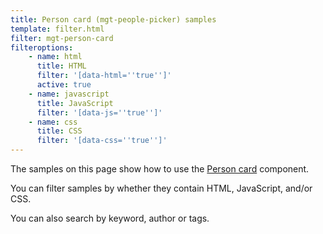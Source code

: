 ```yaml
---
title: Person card (mgt-people-picker) samples
template: filter.html
filter: mgt-person-card
filteroptions:
    - name: html
      title: HTML
      filter: '[data-html=''true'']'
      active: true
    - name: javascript
      title: JavaScript
      filter: '[data-js=''true'']'
    - name: css
      title: CSS
      filter: '[data-css=''true'']'
---
```

The samples on this page show how to use the [Person card](https://docs.microsoft.com/graph/toolkit/components/person-card) component.

You can filter samples by whether they contain HTML, JavaScript, and/or CSS.

You can also search by keyword, author or tags.